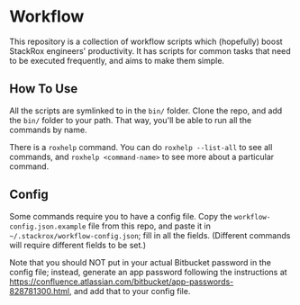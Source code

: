 # Workflow
This repository is a collection of workflow scripts which (hopefully) boost StackRox engineers' productivity. It has scripts for common tasks that need to be executed frequently, and aims to make them simple.

## How To Use
All the scripts are symlinked to in the `bin/` folder. Clone the repo, and add the `bin/` folder to your path. That way, you'll be able to run all the commands by name.

There is a `roxhelp` command. You can do `roxhelp --list-all` to see all commands, and `roxhelp <command-name>` to see more about a particular command.

## Config

Some commands require you to have a config file. Copy the `workflow-config.json.example` file from this repo, and paste it in `~/.stackrox/workflow-config.json`; fill in all the fields. (Different commands will require different fields to be set.)

Note that you should NOT put in your actual Bitbucket password in the config file; instead, generate an app password following the instructions at https://confluence.atlassian.com/bitbucket/app-passwords-828781300.html, and add that to your config file.
